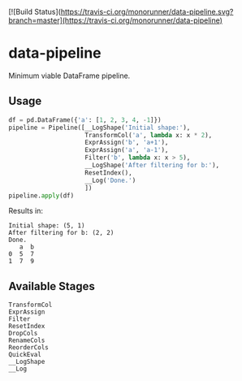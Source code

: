[![Build Status](https://travis-ci.org/monorunner/data-pipeline.svg?branch=master](https://travis-ci.org/monorunner/data-pipeline)

# data-pipeline
Minimum viable DataFrame pipeline.


## Usage

```python
df = pd.DataFrame({'a': [1, 2, 3, 4, -1]})
pipeline = Pipeline([__LogShape('Initial shape:'),
                     TransformCol('a', lambda x: x * 2),
                     ExprAssign('b', 'a+1'),
                     ExprAssign('a', 'a-1'),
                     Filter('b', lambda x: x > 5),
                     __LogShape('After filtering for b:'),
                     ResetIndex(),
                     __Log('Done.')
                     ])
pipeline.apply(df)
```

Results in:

```         
Initial shape: (5, 1)
After filtering for b: (2, 2)
Done.
   a  b
0  5  7
1  7  9
```


## Available Stages
```
TransformCol
ExprAssign
Filter
ResetIndex
DropCols
RenameCols
ReorderCols
QuickEval
__LogShape
__Log
 ```
